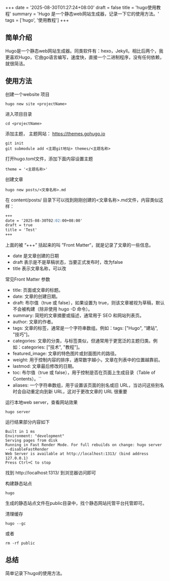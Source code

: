 +++
date = '2025-08-30T01:27:24+08:00'
draft = false
title = 'hugo使用教程'
summary = 'Hugo 是一个静态web网站生成器，记录一下它的使用方法。'
tags = ['hugo', '使用教程']
+++
## 简单介绍
Hugo是一个静态web网站生成器。同类软件有：hexo，Jekyll。相比后两个，我更喜欢Hugo，它由go语言编写，速度快，直接一个二进制程序，没有任何依赖，就很简洁。

## 使用方法
创建一个website 项目

```shell
hugo new site <projectName>
```
进入项目目录

```shell
cd <projectName>
```
添加主题， 主题网站： https://themes.gohugo.io

```shell
git init
git submodule add <主题git地址> themes/<主题名称>
```

打开hugo.toml文件，添加下面内容设置主题

```shell
theme = '<主题名称>'
```
创建文章

```shell
hugo new posts/<文章名称>.md
```
在 content/posts/ 目录下可以找到刚刚创建的<文章名称>.md文件，内容类似这样：

```md
+++
date = '2025-08-30T02:02:00+08:00'
draft = true
title = 'Test'
+++
```
上面的被 “+++” 括起来的叫 ”Front Matter“，就是记录了文章的一些信息。

- date 是文章创建的日期
- draft 表示是不是草稿状态，当要正式发布时，改为false
- title 表示文章名称，可以改

常见Front Matter 参数

- title: 页面或文章的标题。
- date: 文章的创建日期。
- draft: 布尔值（true 或 false），如果设置为 true，则该文章被视为草稿，默认不会被构建（除非使用 hugo -D 命令）。
- summary: 简短的文章摘要或描述，通常用于 SEO 和网站列表页。
- author: 文章的作者。
- tags: 文章的标签，通常是一个字符串数组。例如：tags: ["Hugo", "建站", "技巧"]。
- categories: 文章的分类，与标签类似，但通常用于更宽泛的主题归类。例如：categories: ["技术", "教程"]。
- featured_image: 文章的特色图片或封面图片的路径。
- weight: 用于控制内容的排序，通常数字越小，文章在列表中的位置越靠前。
- lastmod: 文章最后修改的日期。
- toc: 布尔值（true 或 false），用于控制是否在页面上生成目录（Table of Contents）。``
- aliases: 一个字符串数组，用于设置该页面的别名或旧 URL，当访问这些别名时会自动重定向到新 URL，这对于更改文章的 URL 很重要

运行本地web server，查看网站效果

```shell
hugo server
```
运行结果部分内容如下

```shell
Built in 1 ms
Environment: "development"
Serving pages from disk
Running in Fast Render Mode. For full rebuilds on change: hugo server --disableFastRender
Web Server is available at http://localhost:1313/ (bind address 127.0.0.1) 
Press Ctrl+C to stop
```
找到  http://localhost:1313/ 到浏览器访问即可

构建静态站点

```shell
hugo
```
生成的静态站点文件在public目录中，找个静态网站托管平台托管即可。

清理缓存

```shell
hugo --gc
```
或者

```shell
rm -rf public
```
## 总结
简单记录下hugo的使用方法。



